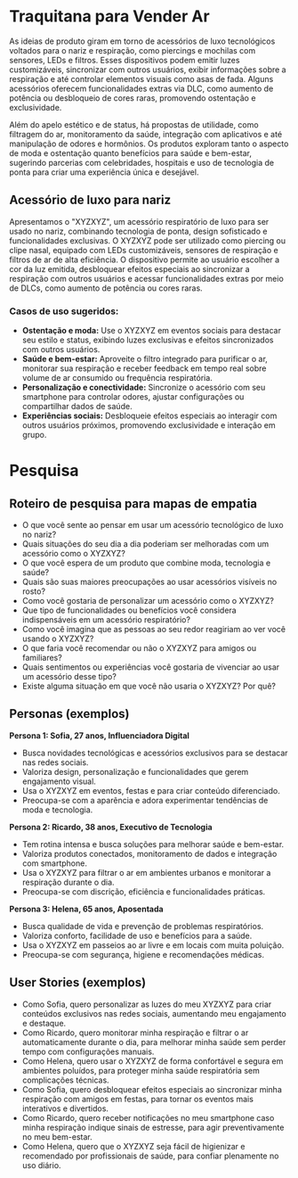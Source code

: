 # Traquitana para Vender Ar

As ideias de produto giram em torno de acessórios de luxo tecnológicos voltados para o nariz e respiração, como piercings e mochilas com sensores, LEDs e filtros. Esses dispositivos podem emitir luzes customizáveis, sincronizar com outros usuários, exibir informações sobre a respiração e até controlar elementos visuais como asas de fada. Alguns acessórios oferecem funcionalidades extras via DLC, como aumento de potência ou desbloqueio de cores raras, promovendo ostentação e exclusividade.

Além do apelo estético e de status, há propostas de utilidade, como filtragem do ar, monitoramento da saúde, integração com aplicativos e até manipulação de odores e hormônios. Os produtos exploram tanto o aspecto de moda e ostentação quanto benefícios para saúde e bem-estar, sugerindo parcerias com celebridades, hospitais e uso de tecnologia de ponta para criar uma experiência única e desejável.

## Acessório de luxo para nariz

Apresentamos o "XYZXYZ", um acessório respiratório de luxo para ser usado no nariz, combinando tecnologia de ponta, design sofisticado e funcionalidades exclusivas. O XYZXYZ pode ser utilizado como piercing ou clipe nasal, equipado com LEDs customizáveis, sensores de respiração e filtros de ar de alta eficiência. O dispositivo permite ao usuário escolher a cor da luz emitida, desbloquear efeitos especiais ao sincronizar a respiração com outros usuários e acessar funcionalidades extras por meio de DLCs, como aumento de potência ou cores raras.

### Casos de uso sugeridos:
- **Ostentação e moda:** Use o XYZXYZ em eventos sociais para destacar seu estilo e status, exibindo luzes exclusivas e efeitos sincronizados com outros usuários.
- **Saúde e bem-estar:** Aproveite o filtro integrado para purificar o ar, monitorar sua respiração e receber feedback em tempo real sobre volume de ar consumido ou frequência respiratória.
- **Personalização e conectividade:** Sincronize o acessório com seu smartphone para controlar odores, ajustar configurações ou compartilhar dados de saúde.
- **Experiências sociais:** Desbloqueie efeitos especiais ao interagir com outros usuários próximos, promovendo exclusividade e interação em grupo.

# Pesquisa

## Roteiro de pesquisa para mapas de empatia

- O que você sente ao pensar em usar um acessório tecnológico de luxo no nariz?
- Quais situações do seu dia a dia poderiam ser melhoradas com um acessório como o XYZXYZ?
- O que você espera de um produto que combine moda, tecnologia e saúde?
- Quais são suas maiores preocupações ao usar acessórios visíveis no rosto?
- Como você gostaria de personalizar um acessório como o XYZXYZ?
- Que tipo de funcionalidades ou benefícios você considera indispensáveis em um acessório respiratório?
- Como você imagina que as pessoas ao seu redor reagiriam ao ver você usando o XYZXYZ?
- O que faria você recomendar ou não o XYZXYZ para amigos ou familiares?
- Quais sentimentos ou experiências você gostaria de vivenciar ao usar um acessório desse tipo?
- Existe alguma situação em que você não usaria o XYZXYZ? Por quê?

## Personas (exemplos)

**Persona 1: Sofia, 27 anos, Influenciadora Digital**
- Busca novidades tecnológicas e acessórios exclusivos para se destacar nas redes sociais.
- Valoriza design, personalização e funcionalidades que gerem engajamento visual.
- Usa o XYZXYZ em eventos, festas e para criar conteúdo diferenciado.
- Preocupa-se com a aparência e adora experimentar tendências de moda e tecnologia.

**Persona 2: Ricardo, 38 anos, Executivo de Tecnologia**
- Tem rotina intensa e busca soluções para melhorar saúde e bem-estar.
- Valoriza produtos conectados, monitoramento de dados e integração com smartphone.
- Usa o XYZXYZ para filtrar o ar em ambientes urbanos e monitorar a respiração durante o dia.
- Preocupa-se com discrição, eficiência e funcionalidades práticas.

**Persona 3: Helena, 65 anos, Aposentada**
- Busca qualidade de vida e prevenção de problemas respiratórios.
- Valoriza conforto, facilidade de uso e benefícios para a saúde.
- Usa o XYZXYZ em passeios ao ar livre e em locais com muita poluição.
- Preocupa-se com segurança, higiene e recomendações médicas.

## User Stories (exemplos)

- Como Sofia, quero personalizar as luzes do meu XYZXYZ para criar conteúdos exclusivos nas redes sociais, aumentando meu engajamento e destaque.
- Como Ricardo, quero monitorar minha respiração e filtrar o ar automaticamente durante o dia, para melhorar minha saúde sem perder tempo com configurações manuais.
- Como Helena, quero usar o XYZXYZ de forma confortável e segura em ambientes poluídos, para proteger minha saúde respiratória sem complicações técnicas.
- Como Sofia, quero desbloquear efeitos especiais ao sincronizar minha respiração com amigos em festas, para tornar os eventos mais interativos e divertidos.
- Como Ricardo, quero receber notificações no meu smartphone caso minha respiração indique sinais de estresse, para agir preventivamente no meu bem-estar.
- Como Helena, quero que o XYZXYZ seja fácil de higienizar e recomendado por profissionais de saúde, para confiar plenamente no uso diário.

